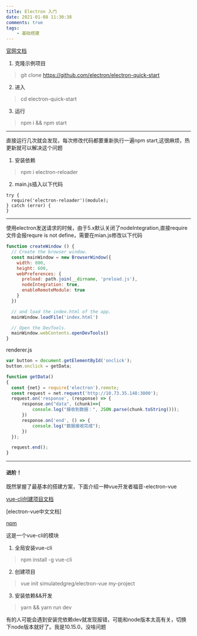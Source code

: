 ```yaml
---
title: Electron 入门
date: 2021-01-08 11:30:38
comments: true
tags:
	- 基础搭建
---
```



[官网文档](http://www.electronjs.org/docs)


1. 克隆示例项目

> git clone https://github.com/electron/electron-quick-start

2. 进入

> cd electron-quick-start

3. 运行

> npm i && npm start


---

直接运行几次就会发现，每次修改代码都要重新执行一遍npm start,这很麻烦，热更新就可以解决这个问题

1. 安装依赖

> npm i electron-reloader

2. main.js插入以下代码

```
try {
  require('electron-reloader')(module);
} catch (error) {
}
```


---

使用electron发送请求的时候，由于5.x默认关闭了nodeIntegration,直接require文件会报requre is not define，需要在mian.js修改以下代码

```javascript
function createWindow () {
  // Create the browser window.
  const mainWindow = new BrowserWindow({
    width: 800,
    height: 600,
    webPreferences: {
      preload: path.join(__dirname, 'preload.js'),
      nodeIntegration: true,
      enableRemoteModule: true
    }
  })

  // and load the index.html of the app.
  mainWindow.loadFile('index.html')

  // Open the DevTools.
  mainWindow.webContents.openDevTools()
}

```

renderer.js
```javascript
var button = document.getElementById('onclick');
button.onclick = getData;

function getData()
{
  const {net} = require('electron').remote;
  const request = net.request('http://10.73.35.148:3000');
  request.on('response', (response) => {
      response.on("data", (chunk)=>{
          console.log("接收到数据：", JSON.parse(chunk.toString()));
      })
      response.on('end', () => {
          console.log("数据接收完成");
      })
  });

  request.end();
}
```



---

#### 进阶！

既然掌握了最基本的搭建方案，下面介绍一种vue开发者福音-electron-vue

[vue-cli创建项目文档](https://electron.org.cn/vue/index.html)

[electron-vue中文文档]

[npm](https://www.npmjs.com/package/vue-electron)

这是一个vue-cli的模块

1. 全局安装vue-cli

> npm install -g vue-cli

2. 创建项目

> vue init simulatedgreg/electron-vue my-project

3. 安装依赖&&开发

> yarn && yarn run dev


有的人可能会遇到安装完依赖dev就发现报错，可能和node版本太高有关，切换下node版本就好了。我是10.15.0，没啥问题